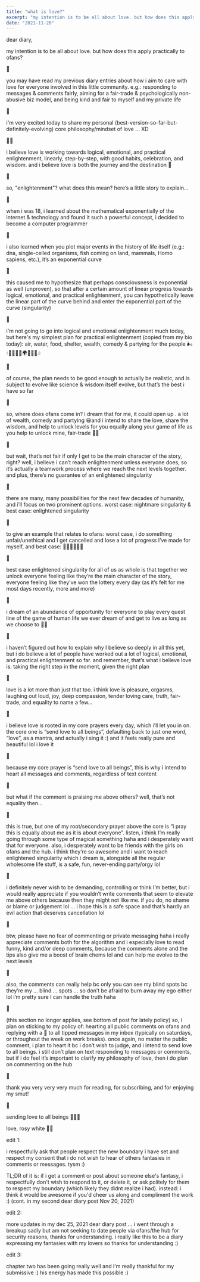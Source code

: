 ```yaml
---
title: "what is love?"
excerpt: "my intention is to be all about love. but how does this apply practically to ofans?"
date: "2021-11-20"
---
```


dear diary,

my intention is to be all about love. but how does this apply practically to ofans?

🤍

you may have read my previous diary entries about how i aim to care with love for everyone involved in this little community. e.g.: responding to messages & comments fairly, aiming for a fair-trade & psychologically non-abusive biz model, and being kind and fair to myself and my private life

🤍

i'm very excited today to share my personal (best-version-so-far-but-definitely-evolving) core philosophy/mindset of love ... XD

🔂🤍

i believe love is working towards logical, emotional, and practical enlightenment, linearly, step-by-step, with good habits, celebration, and wisdom. and i believe love is both the journey and the destination 🤍

🤍

so, "enlightenment"? what does this mean? here’s a little story to explain…

🤍

when i was 18, i learned about the mathematical exponentially of the internet & technology and found it such a powerful concept, i decided to become a computer programmer

🤍

i also learned when you plot major events in the history of life itself (e.g.: dna, single-celled organisms, fish coming on land, mammals, Homo sapiens, etc.), it’s an exponential curve

🤍

this caused me to hypothesize that perhaps consciousness is exponential as well (unproven), so that after a certain amount of linear progress towards logical, emotional, and practical enlightenment, you can hypothetically leave the linear part of the curve behind and enter the exponential part of the curve (singularity)

🤍

i'm not going to go into logical and emotional enlightenment much today, but here's my simplest plan for practical enlightenment (copied from my bio today): air, water, food, shelter, wealth, comedy & partying for the people 🌬💧🥩🌱🏡💸🌍🚀🌌🕺🎶

🤍

of course, the plan needs to be good enough to actually be realistic, and is subject to evolve like science & wisdom itself evolve, but that’s the best i have so far

🤍

so, where does ofans come in? i dream that for me, it could open up . a lot of wealth, comedy and partying 😆and i intend to share the love, share the wisdom, and help to unlock levels for you equally along your game of life as you help to unlock mine, fair-trade 🥰🙏

🤍

but wait, that’s not fair if only I get to be the main character of the story, right? well, i believe i can’t reach enlightenment unless everyone does, so it’s actually a teamwork process where we reach the next levels together. and plus, there’s no guarantee of an enlightened singularity

🤍

there are many, many possibilities for the next few decades of humanity, and i’ll focus on two prominent options. worst case: nightmare singularity & best case: enlightened singularity

🤍

to give an example that relates to ofans: worst case, i do something unfair/unethical and I get cancelled and lose a lot of progress I’ve made for myself, and best case: 🚀🚀🚀🚀🚀🚀

🤍

best case enlightened singularity for all of us as whole is that together we unlock everyone feeling like they’re the main character of the story, everyone feeling like they’ve won the lottery every day (as it’s felt for me most days recently, more and more)

🤍

i dream of an abundance of opportunity for everyone to play every quest line of the game of human life we ever dream of and get to live as long as we choose to 🤍🚀

🤍

i haven’t figured out how to explain why I believe so deeply in all this yet, but i do believe a lot of people have worked out a lot of logical, emotional, and practical enlightenment so far. and remember, that’s what i believe love is: taking the right step in the moment, given the right plan

🤍

love is a lot more than just that too. i think love is pleasure, orgasms, laughing out loud, joy, deep compassion, tender loving care, truth, fair-trade, and equality to name a few…

🤍

i believe love is rooted in my core prayers every day, which i’ll let you in on. the core one is “send love to all beings”, defaulting back to just one word, “love”, as a mantra, and actually i sing it :) and it feels really pure and beautiful lol i love it

🤍

because my core prayer is “send love to all beings”, this is why i intend to heart all messages and comments, regardless of text content

🤍

but what if the comment is praising me above others? well, that’s not equality then…

🤍

this is true, but one of my root/secondary prayer above the core is “i pray this is equally about me as it is about everyone”. listen, i think I’m really going through some type of magical something haha and i desperately want that for everyone. also, i desperately want to be friends with the girls on ofans and the hub. i think they’re so awesome and i want to reach enlightened singularity which i dream is, alongside all the regular wholesome life stuff, is a safe, fun, never-ending party/orgy lol

🤍

i definitely never wish to be demanding, controlling or think I’m better, but i would really appreciate if you wouldn’t write comments that seem to elevate me above others because then they might not like me. if you do, no shame or blame or judgement lol ... i hope this is a safe space and that’s hardly an evil action that deserves cancellation lol

🤍

btw, please have no fear of commenting or private messaging haha i really appreciate comments both for the algorithm and i especially love to read funny, kind and/or deep comments, because the comments alone and the tips also give me a boost of brain chems lol and can help me evolve to the next levels

🤍

also, the comments can really help bc only you can see my blind spots bc they’re my … blind … spots … so don’t be afraid to burn away my ego either lol i’m pretty sure I can handle the truth haha

🤍

(this section no longer applies, see bottom of post for lately policy) so, i plan on sticking to my policy of: hearting all public comments on ofans and replying with a 🤍 to all tipped messages in my inbox (typically on saturdays, or throughout the week on work breaks). once again, no matter the public comment, i plan to heart it bc i don’t wish to judge, and i intend to send love to all beings. i still don’t plan on text responding to messages or comments, but if i do feel it’s important to clarify my philosophy of love, then i do plan on commenting on the hub

🤍

thank you very very very much for reading, for subscribing, and for enjoying my smut!

🤍

sending love to all beings 🤍🤍🤍

love,
rosy white
🌸🤍






edit 1:

i respectfully ask that people respect the new boundary i have set and respect my consent that i do not wish to hear of others fantasies in comments or messages. tysm :)

TL;DR of it is: if i get a comment or post about someone else's fantasy, i respectfully don't wish to respond to it, or delete it, or ask politely for them to respect my boundary (which likely they didnt realize i had). instead: i think it would be awesome if you'd cheer us along and compliment the work :) (cont. in my second dear diary post Nov 20, 2021)

edit 2: 

more updates in my dec 25, 2021 dear diary post ... i went through a breakup sadly but am not seeking to date people via ofans/the hub for security reasons, thanks for understanding. i really like this to be a diary expressing my fantasies with my lovers so thanks for understanding :)

edit 3:

chapter two has been going really well and i'm really thankful for my submissive :) his energy has made this possible :)